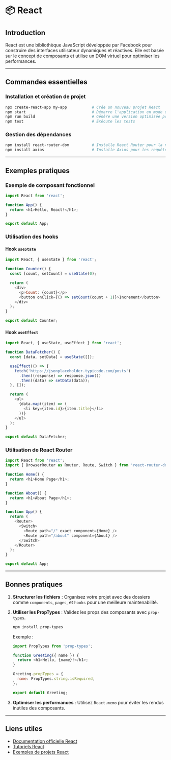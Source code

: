 # 📦 React

## Introduction

React est une bibliothèque JavaScript développée par Facebook pour construire des interfaces utilisateur dynamiques et réactives. Elle est basée sur le concept de composants et utilise un DOM virtuel pour optimiser les performances.

---

## Commandes essentielles

### Installation et création de projet

```bash
npx create-react-app my-app           # Crée un nouveau projet React
npm start                             # Démarre l'application en mode développement
npm run build                         # Génère une version optimisée pour la production
npm test                              # Exécute les tests
```

### Gestion des dépendances

```bash
npm install react-router-dom          # Installe React Router pour la navigation
npm install axios                     # Installe Axios pour les requêtes HTTP
```

---

## Exemples pratiques

### Exemple de composant fonctionnel

```javascript
import React from 'react';

function App() {
  return <h1>Hello, React!</h1>;
}

export default App;
```

### Utilisation des hooks

#### Hook `useState`

```javascript
import React, { useState } from 'react';

function Counter() {
  const [count, setCount] = useState(0);

  return (
    <div>
      <p>Count: {count}</p>
      <button onClick={() => setCount(count + 1)}>Increment</button>
    </div>
  );
}

export default Counter;
```

#### Hook `useEffect`

```javascript
import React, { useState, useEffect } from 'react';

function DataFetcher() {
  const [data, setData] = useState([]);

  useEffect(() => {
    fetch('https://jsonplaceholder.typicode.com/posts')
      .then((response) => response.json())
      .then((data) => setData(data));
  }, []);

  return (
    <ul>
      {data.map((item) => (
        <li key={item.id}>{item.title}</li>
      ))}
    </ul>
  );
}

export default DataFetcher;
```

### Utilisation de React Router

```javascript
import React from 'react';
import { BrowserRouter as Router, Route, Switch } from 'react-router-dom';

function Home() {
  return <h1>Home Page</h1>;
}

function About() {
  return <h1>About Page</h1>;
}

function App() {
  return (
    <Router>
      <Switch>
        <Route path="/" exact component={Home} />
        <Route path="/about" component={About} />
      </Switch>
    </Router>
  );
}

export default App;
```

---

## Bonnes pratiques

1. **Structurer les fichiers** : Organisez votre projet avec des dossiers comme `components`, `pages`, et `hooks` pour une meilleure maintenabilité.
2. **Utiliser les PropTypes** : Validez les props des composants avec `prop-types`.

   ```bash
   npm install prop-types
   ```

   Exemple :

   ```javascript
   import PropTypes from 'prop-types';

   function Greeting({ name }) {
     return <h1>Hello, {name}!</h1>;
   }

   Greeting.propTypes = {
     name: PropTypes.string.isRequired,
   };

   export default Greeting;
   ```

3. **Optimiser les performances** : Utilisez `React.memo` pour éviter les rendus inutiles des composants.

---

## Liens utiles

- [Documentation officielle React](https://reactjs.org)
- [Tutoriels React](https://reactjs.org/tutorial/tutorial.html)
- [Exemples de projets React](https://github.com/facebook/react/tree/main/examples)
